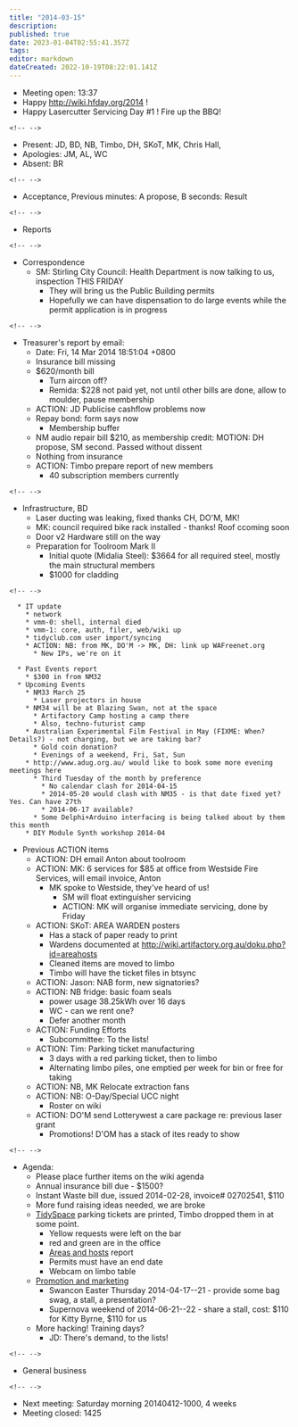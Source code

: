 ```yaml
---
title: "2014-03-15"
description: 
published: true
date: 2023-01-04T02:55:41.357Z
tags: 
editor: markdown
dateCreated: 2022-10-19T08:22:01.141Z
---
```


-   Meeting open: 13:37
-   Happy <http://wiki.hfday.org/2014> !
-   Happy Lasercutter Servicing Day \#1 ! Fire up the BBQ!

```{=html}
<!-- -->
```
-   Present: JD, BD, NB, Timbo, DH, SKoT, MK, Chris Hall,
-   Apologies: JM, AL, WC
-   Absent: BR

```{=html}
<!-- -->
```
-   Acceptance, Previous minutes: A propose, B seconds: Result

```{=html}
<!-- -->
```
-   Reports

```{=html}
<!-- -->
```
-   Correspondence
    -   SM: Stirling City Council: Health Department is now talking to us, inspection THIS FRIDAY
        -   They will bring us the Public Building permits
        -   Hopefully we can have dispensation to do large events while the permit application is in progress

```{=html}
<!-- -->
```
-   Treasurer's report by email:
    -   Date: Fri, 14 Mar 2014 18:51:04 +0800
    -   Insurance bill missing
    -   \$620/month bill
        -   Turn aircon off?
        -   Remida: \$228 not paid yet, not until other bills are done, allow to moulder, pause membership
    -   ACTION: JD Publicise cashflow problems now
    -   Repay bond: form says now
        -   Membership buffer
    -   NM audio repair bill \$210, as membership credit: MOTION: DH propose, SM second. Passed without dissent
    -   Nothing from insurance
    -   ACTION: Timbo prepare report of new members
        -   40 subscription members currently

```{=html}
<!-- -->
```
-   Infrastructure, BD
    -   Laser ducting was leaking, fixed thanks CH, DO'M, MK!
    -   MK: council required bike rack installed - thanks! Roof ccoming soon
    -   Door v2 Hardware still on the way
    -   Preparation for Toolroom Mark II
        -   Initial quote (Midalia Steel): \$3664 for all required steel, mostly the main structural members
        -   \$1000 for cladding

```{=html}
<!-- -->
```
      * IT update
        * network
        * vmm-0: shell, internal died
        * vmm-1: core, auth, filer, web/wiki up
        * tidyclub.com user import/syncing
        * ACTION: NB: from MK, DO'M -> MK, DH: link up WAFreenet.org
          * New IPs, we're on it

      * Past Events report
        * $300 in from NM32
      * Upcoming Events
        * NM33 March 25
          * Laser projectors in house
        * NM34 will be at Blazing Swan, not at the space
          * Artifactory Camp hosting a camp there
          * Also, techno-futurist camp
        * Australian Experimental Film Festival in May (FIXME: When? Details?) - not charging, but we are taking bar?
          * Gold coin donation?
          * Evenings of a weekend, Fri, Sat, Sun
        * http://www.adug.org.au/ would like to book some more evening meetings here
          * Third Tuesday of the month by preference
            * No calendar clash for 2014-04-15
            * 2014-05-20 would clash with NM35 - is that date fixed yet? Yes. Can have 27th
            * 2014-06-17 available?
          * Some Delphi+Arduino interfacing is being talked about by them this month
        * DIY Module Synth workshop 2014-04

-   Previous ACTION items
    -   ACTION: DH email Anton about toolroom
    -   ACTION: MK: 6 services for \$85 at office from Westside Fire Services, will email invoice, Anton
        -   MK spoke to Westside, they've heard of us!
            -   SM will float extinguisher servicing
            -   ACTION: MK will organise immediate servicing, done by Friday
    -   ACTION: SKoT: AREA WARDEN posters
        -   Has a stack of paper ready to print
        -   Wardens documented at <http://wiki.artifactory.org.au/doku.php?id=areahosts>
        -   Cleaned items are moved to limbo
        -   Timbo will have the ticket files in btsync
    -   ACTION: Jason: NAB form, new signatories?
    -   ACTION: NB fridge: basic foam seals
        -   power usage 38.25kWh over 16 days
        -   WC - can we rent one?
        -   Defer another month
    -   ACTION: Funding Efforts
        -   Subcommittee: To the lists!
    -   ACTION: Tim: Parking ticket manufacturing
        -   3 days with a red parking ticket, then to limbo
        -   Alternating limbo piles, one emptied per week for bin or free for taking
    -   ACTION: NB, MK Relocate extraction fans
    -   ACTION: NB: O-Day/Special UCC night
        -   Roster on wiki
    -   ACTION: DO'M send Lotterywest a care package re: previous laser grant
        -   Promotions! D'OM has a stack of ites ready to show

```{=html}
<!-- -->
```
-   Agenda:
    -   Please place further items on the wiki agenda
    -   Annual insurance bill due - \$1500?
    -   Instant Waste bill due, issued 2014-02-28, invoice# 02702541, \$110
    -   More fund raising ideas needed, we are broke
    -   [TidySpace](/tidyspace/) parking tickets are printed, Timbo dropped them in at some point.
        -   Yellow requests were left on the bar
        -   red and green are in the office
        -   [Areas and hosts](/areahosts/) report
        -   Permits must have an end date
        -   Webcam on limbo table
    -   [Promotion and marketing](/projects/selfpromotion)
        -   Swancon Easter Thursday 2014-04-17--21 - provide some bag swag, a stall, a presentation?
        -   Supernova weekend of 2014-06-21--22 - share a stall, cost: \$110 for Kitty Byrne, \$110 for us
    -   More hacking! Training days?
        -   JD: There's demand, to the lists!

```{=html}
<!-- -->
```
-   General business

```{=html}
<!-- -->
```
-   Next meeting: Saturday morning 20140412-1000, 4 weeks
-   Meeting closed: 1425
